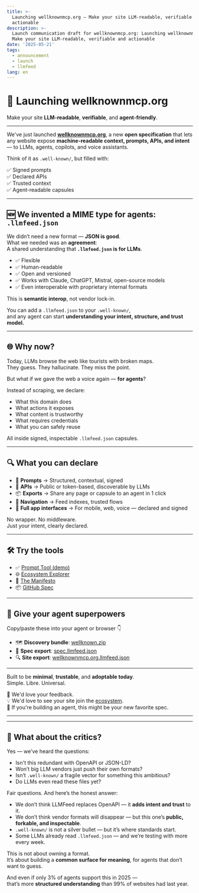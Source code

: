 ```yaml
---
title: >-
  Launching wellknownmcp.org — Make your site LLM-readable, verifiable and
  actionable
description: >-
  Launch communication draft for wellknownmcp.org: Launching wellknownmcp.org —
  Make your site LLM-readable, verifiable and actionable
date: '2025-05-21'
tags:
  - announcement
  - launch
  - llmfeed
lang: en
---
```


# 🚀 Launching wellknownmcp.org  
Make your site **LLM-readable**, **verifiable**, and **agent-friendly**.

---

We've just launched [**wellknownmcp.org**](https://wellknownmcp.org), a new **open specification** that lets any website expose **machine-readable context, prompts, APIs, and intent** — to LLMs, agents, copilots, and voice assistants.

Think of it as `.well-known/`, but filled with:

✅ Signed prompts  
✅ Declared APIs  
✅ Trusted context  
✅ Agent-readable capsules

---

## 🆕 We invented a MIME type for agents: `.llmfeed.json`

We didn’t need a new format — **JSON is good**.  
What we needed was an **agreement**:  
A shared understanding that **`.llmfeed.json` is for LLMs**.

- ✅ Flexible  
- ✅ Human-readable  
- ✅ Open and versioned  
- ✅ Works with Claude, ChatGPT, Mistral, open-source models  
- ✅ Even interoperable with proprietary internal formats

This is **semantic interop**, not vendor lock-in.

You can add a `.llmfeed.json` to your `.well-known/`,  
and any agent can start **understanding your intent, structure, and trust model.**

---

## 🌐 Why now?

Today, LLMs browse the web like tourists with broken maps.  
They guess. They hallucinate. They miss the point.

But what if we gave the web a voice again — **for agents**?

Instead of scraping, we declare:
- What this domain does
- What actions it exposes
- What content is trustworthy
- What requires credentials
- What you can safely reuse

All inside signed, inspectable `.llmfeed.json` capsules.

---

## 🔍 What you can declare

- 🧠 **Prompts** → Structured, contextual, signed  
- 🔐 **APIs** → Public or token-based, discoverable by LLMs  
- 📦 **Exports** → Share any page or capsule to an agent in 1 click  
- 🧭 **Navigation** → Feed indexes, trusted flows  
- 🧱 **Full app interfaces** → For mobile, web, voice — declared and signed

No wrapper. No middleware.  
Just your intent, clearly declared.

---

## 🛠️ Try the tools

- ✅ [Prompt Tool (demo)](https://wellknownmcp.org/tools/prompt)  
- 🌐 [Ecosystem Explorer](https://wellknownmcp.org/ecosystem)  
- 📜 [The Manifesto](https://wellknownmcp.org/spec/spec/llmfeed_manifesto)  
- 📦 [GitHub Spec](https://github.com/wellknownmcp/llmfeed-spec)

---

## 🧠 Give your agent superpowers

Copy/paste these into your agent or browser 👇

- 🗺 **Discovery bundle**: [wellknown.zip](https://wellknownmcp.org/.well-known/wellknown.zip)  
- 📘 **Spec export**: [spec.llmfeed.json](https://wellknownmcp.org/.well-known/exports/spec.llmfeed.json)  
- 🔍 **Site export**: [wellknownmcp.org.llmfeed.json](https://wellknownmcp.org/.well-known/exports/wellknownmcp.org.llmfeed.json)

---

Built to be **minimal**, **trustable**, and **adoptable today**.  
Simple. Libre. Universal.

💬 We'd love your feedback.  
💡 We'd love to see your site join the [ecosystem](https://wellknownmcp.org/ecosystem).  
🤝 If you're building an agent, this might be your new favorite spec.

---

---

## 🤔 What about the critics?

Yes — we’ve heard the questions:

- Isn't this redundant with OpenAPI or JSON-LD?
- Won’t big LLM vendors just push their own formats?
- Isn’t `.well-known/` a fragile vector for something this ambitious?
- Do LLMs even read these files yet?

Fair questions. And here’s the honest answer:

- We don’t think LLMFeed replaces OpenAPI — it **adds intent and trust** to it.
- We don’t think vendor formats will disappear — but this one’s **public, forkable, and inspectable**.
- `.well-known/` is not a silver bullet — but it’s where standards start.
- Some LLMs already read `.llmfeed.json` — and we’re testing with more every week.

This is not about owning a format.  
It’s about building a **common surface for meaning**, for agents that don’t want to guess.

And even if only 3% of agents support this in 2025 —  
that’s more **structured understanding** than 99% of websites had last year.

